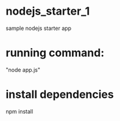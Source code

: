 # nodejs_starter_1
sample nodejs starter app

# running command: 
"node app.js"

# install dependencies
npm install
